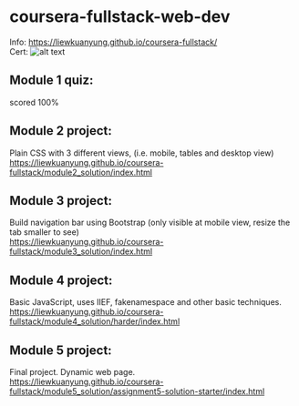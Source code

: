 # coursera-fullstack-web-dev
Info: https://liewkuanyung.github.io/coursera-fullstack/
<br>
Cert:
![alt text](https://github.com/LiewKuanYung/coursera-fullstack/CourseraWebDevCert.png "Certifcate")

## Module 1 quiz:
scored 100%

## Module 2 project: 
Plain CSS with 3 different views, (i.e. mobile, tables and desktop view)
<br>
https://liewkuanyung.github.io/coursera-fullstack/module2_solution/index.html

## Module 3 project:
Build navigation bar using Bootstrap (only visible at mobile view, resize the tab smaller to see)
<br>
https://liewkuanyung.github.io/coursera-fullstack/module3_solution/index.html

## Module 4 project:
Basic JavaScript, uses IIEF, fakenamespace and other basic techniques.
<br>
https://liewkuanyung.github.io/coursera-fullstack/module4_solution/harder/index.html

## Module 5 project:
Final project. Dynamic web page.
<br>
https://liewkuanyung.github.io/coursera-fullstack/module5_solution/assignment5-solution-starter/index.html
